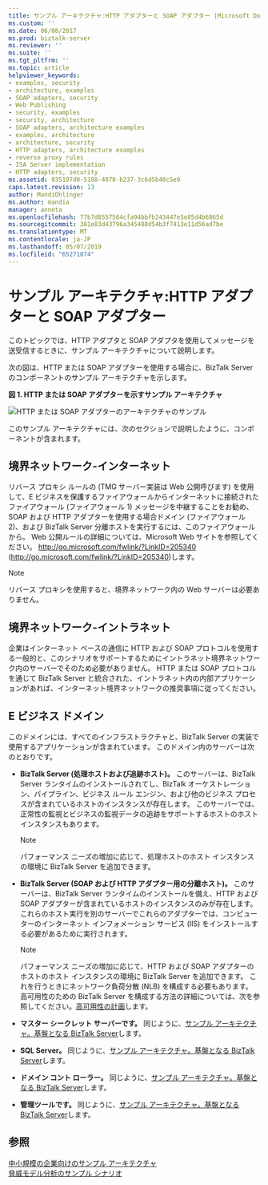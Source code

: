 ```yaml
---
title: サンプル アーキテクチャ:HTTP アダプターと SOAP アダプター |Microsoft Docs
ms.custom: ''
ms.date: 06/08/2017
ms.prod: biztalk-server
ms.reviewer: ''
ms.suite: ''
ms.tgt_pltfrm: ''
ms.topic: article
helpviewer_keywords:
- examples, security
- architecture, examples
- SOAP adapters, security
- Web Publishing
- security, examples
- security, architecture
- SOAP adapters, architecture examples
- examples, architecture
- architecture, security
- HTTP adapters, architecture examples
- reverse proxy rules
- ISA Server implementation
- HTTP adapters, security
ms.assetid: 935197d0-5108-4970-b237-3c6d5b40c5e9
caps.latest.revision: 13
author: MandiOhlinger
ms.author: mandia
manager: anneta
ms.openlocfilehash: 77b7d8557564cfa94bbfb243447e5e85d4b6865d
ms.sourcegitcommit: 381e83d43796a345488d54b3f7413e11d56ad7be
ms.translationtype: MT
ms.contentlocale: ja-JP
ms.lasthandoff: 05/07/2019
ms.locfileid: "65271074"
---
```

# <a name="sample-architecture-http-and-soap-adapters"></a>サンプル アーキテクチャ:HTTP アダプターと SOAP アダプター
このトピックでは、HTTP アダプタと SOAP アダプタを使用してメッセージを送受信するときに、サンプル アーキテクチャについて説明します。  
  
 次の図は、HTTP または SOAP アダプターを使用する場合に、BizTalk Server のコンポーネントのサンプル アーキテクチャを示します。  
  
 **図 1. HTTP または SOAP アダプターを示すサンプル アーキテクチャ**  
  
 ![HTTP または SOAP アダプターのアーキテクチャのサンプル](../core/media/tdi-sec-refarch-http.gif "TDI_Sec_RefArch_HTTP")  
  
 このサンプル アーキテクチャには、次のセクションで説明したように、コンポーネントが含まれます。  
  
## <a name="perimeter-networkinternet"></a>境界ネットワーク-インターネット  
 リバース プロキシ ルールの (TMG サーバー実装は Web 公開呼びます) を使用して、E ビジネスを保護するファイアウォールからインターネットに接続されたファイアウォール (ファイアウォール 1) メッセージを中継することをお勧め、SOAP および HTTP アダプターを使用する場合ドメイン (ファイアウォール 2)、および BizTalk Server 分離ホストを実行するには、このファイアウォールから。 Web 公開ルールの詳細については、Microsoft Web サイトを参照してください。 [ http://go.microsoft.com/fwlink/?LinkID=205340 ](http://go.microsoft.com/fwlink/?LinkID=205340) (http://go.microsoft.com/fwlink/?LinkID=205340)します。  
  
> [!NOTE]
>  リバース プロキシを使用すると、境界ネットワーク内の Web サーバーは必要ありません。  
  
## <a name="perimeter-networkintranet"></a>境界ネットワーク-イントラネット  
 企業はインターネット ベースの通信に HTTP および SOAP プロトコルを使用する一般的と、このシナリオをサポートするためにイントラネット境界ネットワーク内のサーバーでそのため必要がありません。 HTTP または SOAP プロトコルを通じて BizTalk Server と統合された、イントラネット内の内部アプリケーションがあれば、インターネット境界ネットワークの推奨事項に従ってください。  
  
## <a name="e-business-domain"></a>E ビジネス ドメイン  
 このドメインには、すべてのインフラストラクチャと、BizTalk Server の実装で使用するアプリケーションが含まれています。 このドメイン内のサーバーは次のとおりです。  
  
-   **BizTalk Server (処理ホストおよび追跡ホスト)。** このサーバーは、BizTalk Server ランタイムのインストールされてし、BizTalk オーケストレーション、パイプライン、ビジネス ルール エンジン、および他のビジネス プロセスが含まれているホストのインスタンスが存在します。 このサーバーでは、正常性の監視とビジネスの監視データの追跡をサポートするホストのホスト インスタンスもあります。  
  
    > [!NOTE]
    >  パフォーマンス ニーズの増加に応じて、処理ホストのホスト インスタンスの環境に BizTalk Server を追加できます。  
  
-   **BizTalk Server (SOAP および HTTP アダプター用の分離ホスト)。** このサーバーは、BizTalk Server ランタイムのインストールを備え、HTTP および SOAP アダプターが含まれているホストのインスタンスのみが存在します。 これらのホスト実行を別のサーバーでこれらのアダプターでは、コンピューターのインターネット インフォメーション サービス (IIS) をインストールする必要があるために実行されます。  
  
    > [!NOTE]
    >  パフォーマンス ニーズの増加に応じて、HTTP および SOAP アダプターのホストのホスト インスタンスの環境に BizTalk Server を追加できます。 これを行うときにネットワーク負荷分散 (NLB) を構成する必要もあります。 高可用性のための BizTalk Server を構成する方法の詳細については、次を参照してください。[高可用性の計画](../core/planning-for-high-availability3.md)します。  
  
-   **マスター シークレット サーバーです。** 同じように、[サンプル アーキテクチャ。基盤となる BizTalk Server](../core/sample-architecture-base-biztalk-server.md)します。  
  
-   **SQL Server。** 同じように、[サンプル アーキテクチャ。基盤となる BizTalk Server](../core/sample-architecture-base-biztalk-server.md)します。  
  
-   **ドメイン コント ローラー。** 同じように、[サンプル アーキテクチャ。基盤となる BizTalk Server](../core/sample-architecture-base-biztalk-server.md)します。  
  
-   **管理ツールです。** 同じように、[サンプル アーキテクチャ。基盤となる BizTalk Server](../core/sample-architecture-base-biztalk-server.md)します。  
  
## <a name="see-also"></a>参照  
 [中小規模の企業向けのサンプル アーキテクチャ](../core/sample-architectures-for-small-medium-sized-companies.md)   
 [脅威モデル分析のサンプル シナリオ](../core/sample-scenarios-for-threat-model-analysis.md)